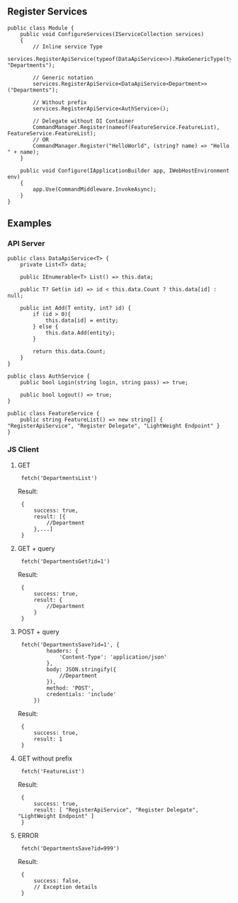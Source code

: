 ## Register Services
    public class Module {
        public void ConfigureServices(IServiceCollection services)
		{
			// Inline service Type
			services.RegisterApiService(typeof(DataApiService<>).MakeGenericType(typeof(Department)), "Departments");
			
			// Generic notation
			services.RegisterApiService<DataApiService<Department>>("Departments");
			
			// Without prefix
			services.RegisterApiService<AuthService>();
			
			// Delegate without DI Container
			CommandManager.Register(nameof(FeatureService.FeatureList), FeatureService.FeatureList);
			// OR
			CommandManager.Register("HelloWorld", (string? name) => "Hello " + name);
		}

		public void Configure(IApplicationBuilder app, IWebHostEnvironment env)
		{
			app.Use(CommandMiddleware.InvokeAsync);
		}
    }

## Examples
### API Server
    public class DataApiService<T> {
		private List<T> data;
		
		public IEnumerable<T> List() => this.data;
		
		public T? Get(in id) => id < this.data.Count ? this.data[id] : null;
		
		public int Add(T entity, int? id) {
			if (id > 0){
				this.data[id] = entity;
			} else {
				this.data.Add(entity);
			}
			
			return this.data.Count;
		}
    }
	
    public class AuthService {
		public bool Login(string login, string pass) => true;
		
		public bool Logout() => true;
    }
	
    public class FeatureService {
		public string FeatureList() => new string[] { "RegisterApiService", "Register Delegate", "LightWeight Endpoint" }
    }
### JS Client
1. GET

		fetch('DepartmentsList')
	Result:

		{
			success: true,
			result: [{
				//Department
			},...]
		}
	
2. GET + query

		fetch('DepartmentsGet?id=1')
	Result:

		{
			success: true,
			result: {
				//Department
			}
		}
	
3. POST + query

		fetch('DepartmentsSave?id=1', {
				headers: {
					'Content-Type': 'application/json'
				},
				body: JSON.stringify({
					//Department
				}),
				method: 'POST',
				credentials: 'include'
			})
	Result:

		{
			success: true,
			result: 1
		}
4. GET without prefix

		fetch('FeatureList')
	Result:

		{
			success: true,
			result: [ "RegisterApiService", "Register Delegate", "LightWeight Endpoint" ]
		}
5. ERROR

		fetch('DepartmentsSave?id=999')
	Result:

		{
			success: false,
			// Exception details
		}